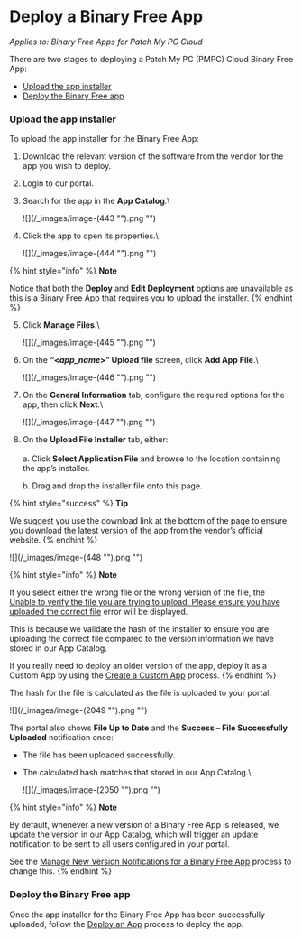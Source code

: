# Deploy a Binary Free App

_Applies to: Binary Free Apps for Patch My PC Cloud_

There are two stages to deploying a Patch My PC (PMPC) Cloud Binary Free App:

* [Upload the app installer](deploy-a-binary-free-app.md#upload-the-app-installer)
* [Deploy the Binary Free app](deploy-a-binary-free-app.md#deploy-the-binary-free-app)

### Upload the app installer

To upload the app installer for the Binary Free App:

1. Download the relevant version of the software from the vendor for the app you wish to deploy.
2. Login to our portal.
3.  Search for the app in the **App Catalog**.\\

    !\[]\(/\_images/image-(443 "").png "")
4.  Click the app to open its properties.\\

    !\[]\(/\_images/image-(444 "").png "")

{% hint style="info" %}
**Note**

Notice that both the **Deploy** and **Edit Deployment** options are unavailable as this is a Binary Free App that requires you to upload the installer.
{% endhint %}

5.  Click **Manage Files**.\\

    !\[]\(/\_images/image-(445 "").png "")
6.  On the **“<**_**app\_name**_**>” Upload file** screen, click **Add App File**.\\

    !\[]\(/\_images/image-(446 "").png "")
7.  On the **General Information** tab, configure the required options for the app, then click **Next**.\\

    !\[]\(/\_images/image-(447 "").png "")
8.  On the **Upload File Installer** tab, either:\
    \
    a. Click **Select Application File** and browse to the location containing the app’s installer.

    b. Drag and drop the installer file onto this page.

{% hint style="success" %}
**Tip**

We suggest you use the download link at the bottom of the page to ensure you download the latest version of the app from the vendor’s official website.
{% endhint %}

!\[]\(/\_images/image-(448 "").png "")

{% hint style="info" %}
**Note**

If you select either the wrong file or the wrong version of the file, the [Unable to verify the file you are trying to upload. Please ensure you have uploaded the correct file](../cloud-troubleshooting/troubleshooting-binary-free-apps/unable-to-verify-the-file-you-are-trying-to-upload-error-in-binary-free-apps.md) error will be displayed.

This is because we validate the hash of the installer to ensure you are uploading the correct file compared to the version information we have stored in our App Catalog.

If you really need to deploy an older version of the app, deploy it as a Custom App by using the [Create a Custom App](../custom-apps/create-a-custom-app/) process.
{% endhint %}

The hash for the file is calculated as the file is uploaded to your portal.

!\[]\(/\_images/image-(2049 "").png "")

The portal also shows **File Up to Date** and the **Success – File Successfully Uploaded** notification once:

* The file has been uploaded successfully.
*   The calculated hash matches that stored in our App Catalog.\\

    !\[]\(/\_images/image-(2050 "").png "")

{% hint style="info" %}
**Note**

By default, whenever a new version of a Binary Free App is released, we update the version in our App Catalog, which will trigger an update notification to be sent to all users configured in your portal.

See the [Manage New Version Notifications for a Binary Free App](manage-new-version-notifications-for-a-binary-free-app.md) process to change this.
{% endhint %}

### Deploy the Binary Free app

Once the app installer for the Binary Free App has been successfully uploaded, follow the [Deploy an App](../cloud-deployments/deploying-an-app-using-cloud/) process to deploy the app.
